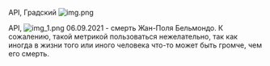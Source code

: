 API, Градский
![img.png](img.png)

API, 
![img_1.png](img_1.png)
06.09.2021 - смерть Жан-Поля Бельмондо.
К сожалению, такой метрикой пользоваться нежелательно, так как иногда в жизни того или иного человека что-то может быть громче, чем его смерть.